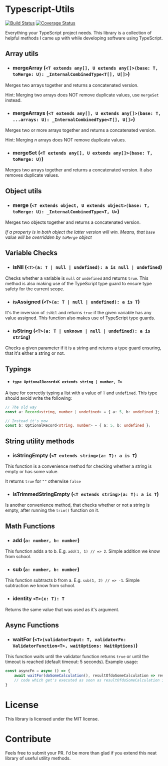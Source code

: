 # Typescript-Utils

[![Build Status](https://travis-ci.org/R3DST0RM/typescript-utils.svg?branch=master)](https://travis-ci.org/R3DST0RM/typescript-utils)
[![Coverage Status](https://coveralls.io/repos/github/R3DST0RM/typescript-utils/badge.svg?branch=master)](https://coveralls.io/github/R3DST0RM/typescript-utils?branch=master)

Everything your TypeScript project needs. This library is a collection of helpful methods I came up with while developing software using TypeScript.

## Array utils

- ### mergeArray (`<T extends any[], U extends any[]>(base: T, toMerge: U): _InternalCombinedType<T[], U[]>`)

Merges two arrays together and returns a concatenated version.

Hint: Merging two arrays does NOT remove duplicate values, use `mergeSet` instead.

- ### mergeArrays (`<T extends any[], U extends any[]>(base: T, ...arrays: U): _InternalCombinedType<T[], U[]>`)

Merges two or more arrays together and returns a concatenated version.

Hint: Merging *n* arrays does NOT remove duplicate values.

- ### mergeSet (`<T extends any[], U extends any[]>(base: T, toMerge: U)`)

Merges two arrays together and returns a concatenated version. It also removes duplicate values.

## Object utils

- ### merge (`<T extends object, U extends object>(base: T, toMerge: U): _InternalCombinedType<T, U>`)

Merges two objects together and returns a concatenated version.

_If a property is in both object the latter version will win. Means, that `base` value will be overridden by `toMerge` object_

## Variable Checks

- ### isNil (`<T>(a: T | null | undefined): a is null | undefined`)

Checks whether a variable is `null` or `undefined` and returns `true`. This method is also making use of the TypeScript type guard to ensure type safety for the current scope.

- ### isAssigned (`<T>(a: T | null | undefined): a is T`)

It's the inversion of `isNil` and returns `true` if the given variable has any value assigned. This function also makes use of TypeScript type guards.

- ### isString (`<T>(a: T | unknown | null | undefined): a is string`)

Checks a given parameter if it is a string and returns a type guard ensuring, that it's either a string or not.

## Typings
- #### `type OptionalRecord<K extends string | number, T>`

A type for correctly typing a list with a value of `T` and `undefined`. This type should avoid write the following:

```typescript
// The old way
const a: Record<string, number | undefined> = { a: 5, b: undefined };

// Instead it's now
const b: OptionalRecord<string, number> = { a: 5, b: undefined };
```

## String utility methods

- ### isStringEmpty (`<T extends string>(a: T): a is T`)

This function is a convenience method for checking whether a string is empty or has some value.

It returns `true` for `""` otherwise `false`

- ### isTrimmedStringEmpty (`<T extends string>(a: T): a is T`)

Is another convenience method, that checks whether or not a string is empty, after running the `trim()` function on it.

## Math Functions

- ### add (`a: number, b: number`)

This function adds a to b. E.g. `add(1, 1) // => 2`. Simple addition we know from school.

- ### sub (`a: number, b: number`)

This function subtracts b from a. E.g. `sub(1, 2) // => -1`. Simple subtraction we know from school.

- ### identity `<T>(x: T): T`

Returns the same value that was used as it's argument.

## Async Functions

- ### waitFor (`<T>(validatorInput: T, validatorFn: ValidatorFunction<T>, waitOptions: WaitOptions)`)

This function waits until the validator function returns `true` or until the timeout is reached (default timeout: 5 seconds).
Example usage:

```typescript
const asyncFn = async () => {
    await waitFor(doSomeCalculation(), resultOfdoSomeCalculation => resultOfdoSomeCalculation === 5);
    // code which get's executed as soon as resultOfdoSomeCalculation is equal to 5 otherwise the Promise will get rejected after 5 seconds
}
```

# License

This library is licensed under the MIT license.

# Contribute

Feels free to submit your PR. I'd be more than glad if you extend this neat library of useful utility methods.
